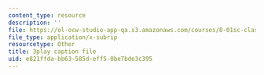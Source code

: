 ```yaml
---
content_type: resource
description: ''
file: https://ol-ocw-studio-app-qa.s3.amazonaws.com/courses/8-01sc-classical-mechanics-fall-2016/e821ffdabb63585deff50be7bde3c395_Vg8t8_IOHDg.srt
file_type: application/x-subrip
resourcetype: Other
title: 3play caption file
uid: e821ffda-bb63-585d-eff5-0be7bde3c395
---
```

